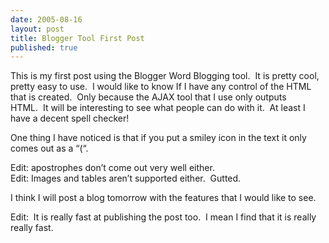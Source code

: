 ```yaml
---
date: 2005-08-16
layout: post
title: Blogger Tool First Post
published: true
---
```

This is my first post using the Blogger Word Blogging tool.  It is pretty cool, pretty easy to use.  I would like to know If I have any control of the HTML that is created.  Only because the AJAX tool that I use only outputs HTML.  It will be interesting to see what people can do with it.  At least I have a decent spell checker! <p />One thing I have noticed is that if you put a smiley icon in the text it only comes out as a “(“.<p />Edit: apostrophes don’t come out very well either.<br />Edit: Images and tables aren’t supported either.  Gutted.<p />I think I will post a blog tomorrow with the features that I would like to see.<p />Edit:  It is really fast at publishing the post too.  I mean I find that it is really really fast.<div class="blogger-post-footer"><img class="posterous_download_image" src="https://blogger.googleusercontent.com/tracker/8109338-112423209145902478?l=www.kinlan.co.uk%2Findex.html" height="1" alt="" width="1" /></div>

